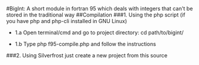 #BigInt: A short module in fortran 95 which deals with integers that can't be stored in the traditional way
##Compilation
###1. Using the php script (if you have php and php-cli installed in GNU Linux)

* 1.a Open terminal/cmd and go to project directory: cd path/to/bigint/

* 1.b Type php f95-compile.php and follow the instructions

###2. Using Silverfrost just create a new project from this source
